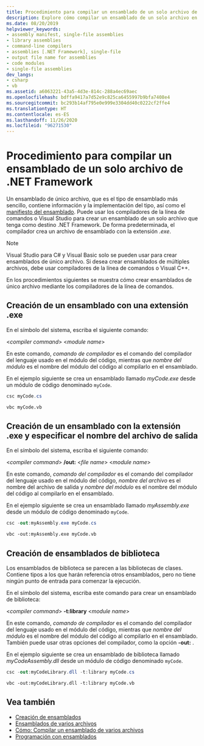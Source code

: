 ```yaml
---
title: Procedimiento para compilar un ensamblado de un solo archivo de .NET Framework
description: Explore cómo compilar un ensamblado de un solo archivo en .NET. Un ensamblado de un solo archivo puede ser una biblioteca (.dll) destinada a .NET o puede ser un archivo ejecutable (.exe).
ms.date: 08/20/2019
helpviewer_keywords:
- assembly manifest, single-file assemblies
- library assemblies
- command-line compilers
- assemblies [.NET Framework], single-file
- output file name for assemblies
- code modules
- single-file assemblies
dev_langs:
- csharp
- vb
ms.assetid: a6063221-43a5-4d3e-814c-288a4ec69aec
ms.openlocfilehash: bdffa9417a7d52e9c825ca6455997b9bfa7408e4
ms.sourcegitcommit: bc293b14af795e0e999e3304dd40c0222cf2ffe4
ms.translationtype: HT
ms.contentlocale: es-ES
ms.lasthandoff: 11/26/2020
ms.locfileid: "96271530"
---
```

# <a name="how-to-build-a-net-framework-single-file-assembly"></a>Procedimiento para compilar un ensamblado de un solo archivo de .NET Framework

Un ensamblado de único archivo, que es el tipo de ensamblado más sencillo, contiene información y la implementación del tipo, así como el [manifiesto del ensamblado](../../standard/assembly/manifest.md). Puede usar los compiladores de la línea de comandos o Visual Studio para crear un ensamblado de un solo archivo que tenga como destino .NET Framework. De forma predeterminada, el compilador crea un archivo de ensamblado con la extensión *.exe*.

> [!NOTE]
> Visual Studio para C# y Visual Basic solo se pueden usar para crear ensamblados de único archivo. Si desea crear ensamblados de múltiples archivos, debe usar compiladores de la línea de comandos o Visual C++.

En los procedimientos siguientes se muestra cómo crear ensamblados de único archivo mediante los compiladores de la línea de comandos.

## <a name="create-an-assembly-with-an-exe-extension"></a>Creación de un ensamblado con una extensión .exe

En el símbolo del sistema, escriba el siguiente comando:

\<*compiler command*> \<*module name*>

En este comando, *comando de compilador* es el comando del compilador del lenguaje usado en el módulo del código, mientras que *nombre del módulo* es el nombre del módulo del código al compilarlo en el ensamblado.

En el ejemplo siguiente se crea un ensamblado llamado *myCode.exe* desde un módulo de código denominado `myCode`.

```csharp
csc myCode.cs
```

```vb
vbc myCode.vb
```

## <a name="create-an-assembly-with-an-exe-extension-and-specify-the-output-file-name"></a>Creación de un ensamblado con la extensión .exe y especificar el nombre del archivo de salida

En el símbolo del sistema, escriba el siguiente comando:

\<*compiler command*> **/out:** \<*file name*> \<*module name*>

En este comando, *comando del compilador* es el comando del compilador del lenguaje usado en el módulo del código, *nombre del archivo* es el nombre del archivo de salida y *nombre del módulo* es el nombre del módulo del código al compilarlo en el ensamblado.

En el ejemplo siguiente se crea un ensamblado llamado *myAssembly.exe* desde un módulo de código denominado `myCode`.

```csharp
csc -out:myAssembly.exe myCode.cs
```

```vb
vbc -out:myAssembly.exe myCode.vb
```

## <a name="create-library-assemblies"></a>Creación de ensamblados de biblioteca

 Los ensamblados de biblioteca se parecen a las bibliotecas de clases. Contiene tipos a los que harán referencia otros ensamblados, pero no tiene ningún punto de entrada para comenzar la ejecución.

En el símbolo del sistema, escriba este comando para crear un ensamblado de biblioteca:

\<*compiler command*> **-t:library** \<*module name*>

En este comando, *comando de compilador* es el comando del compilador del lenguaje usado en el módulo del código, mientras que *nombre del módulo* es el nombre del módulo del código al compilarlo en el ensamblado. También puede usar otras opciones del compilador, como la opción **-out:** .

En el ejemplo siguiente se crea un ensamblado de biblioteca llamado *myCodeAssembly.dll* desde un módulo de código denominado `myCode`.

```csharp
csc -out:myCodeLibrary.dll -t:library myCode.cs
```

```vb
vbc -out:myCodeLibrary.dll -t:library myCode.vb
```

## <a name="see-also"></a>Vea también

- [Creación de ensamblados](../../standard/assembly/create.md)
- [Ensamblados de varios archivos](multifile-assemblies.md)
- [Cómo: Compilar un ensamblado de varios archivos](build-multifile-assembly.md)
- [Programación con ensamblados](../../standard/assembly/index.md)
